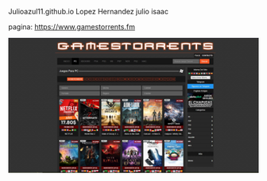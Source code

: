 Julioazul11.github.io
Lopez Hernandez julio isaac

pagina: https://www.gamestorrents.fm

![Gamestorrent](Captura.JPG)

